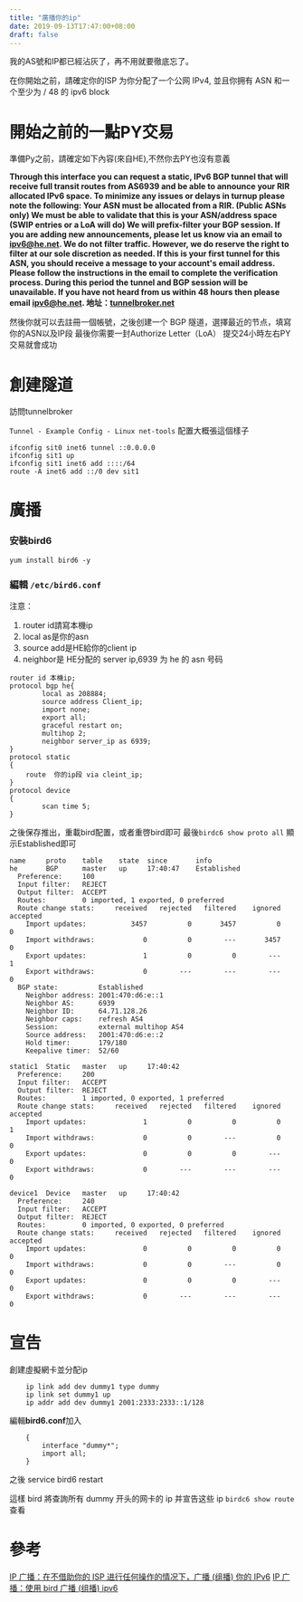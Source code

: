 ```yaml
---
title: "廣播你的ip"
date: 2019-09-13T17:47:00+08:00
draft: false
---
```


我的AS號和IP都已經沾灰了，再不用就要徹底忘了。



在你開始之前，請確定你的ISP 为你分配了一个公网 IPv4, 並且你拥有 ASN 和一个至少为 / 48 的 ipv6 block

<!--more-->

# 開始之前的一點PY交易

準備Py之前，請確定如下內容(來自HE),不然你去PY也沒有意義

**Through this interface you can request a static, IPv6 BGP tunnel that will receive full transit routes from AS6939 and be able to announce your RIR allocated IPv6 space. To minimize any issues or delays in turnup please note the following:
    Your ASN must be allocated from a RIR. (Public ASNs only)
    We must be able to validate that this is your ASN/address space (SWIP entries or a LoA will do)
    We will prefix-filter your BGP session. If you are adding new announcements, please let us know via an email to ipv6@he.net.
    We do not filter traffic. However, we do reserve the right to filter at our sole discretion as needed.
    If this is your first tunnel for this ASN, you should receive a message to your account's email address. Please follow the instructions in the email to complete the verification process. During this period the tunnel and BGP session will be unavailable. If you have not heard from us within 48 hours then please email ipv6@he.net.
    地址：[tunnelbroker.net][1]**

然後你就可以去註冊一個帳號，之後创建一个 BGP 隧道，選擇最近的节点，填寫你的ASN以及IP段
最後你需要一封Authorize Letter（LoA）
提交24小時左右PY交易就會成功

# 創建隧道

訪問tunnelbroker

`Tunnel - Example Config - Linux net-tools`
配置大概張這個樣子

```ifconfig sit0 up
ifconfig sit0 inet6 tunnel ::0.0.0.0
ifconfig sit1 up
ifconfig sit1 inet6 add ::::/64
route -A inet6 add ::/0 dev sit1
```

# 廣播

### 安裝bird6

`yum install bird6 -y`

### 編輯 `/etc/bird6.conf`

注意：

1. router id請寫本機ip
2. local as是你的asn
3. source add是HE給你的client ip
4. neighbor是 HE分配的 server ip,6939 为 he 的 asn 号码

```
router id 本機ip;
protocol bgp he{
        local as 208884;
        source address Client_ip;
        import none;
        export all;
        graceful restart on;
        multihop 2;
        neighbor server_ip as 6939;
}
protocol static
{
    route  你的ip段 via cleint_ip;
}
protocol device
{
        scan time 5;
}
```

之後保存推出，重載bird配置，或者重啓bird即可
最後`birdc6 show proto all`
顯示Established即可

```
name     proto    table    state  since       info
he       BGP      master   up     17:40:47    Established   
  Preference:     100
  Input filter:   REJECT
  Output filter:  ACCEPT
  Routes:         0 imported, 1 exported, 0 preferred
  Route change stats:     received   rejected   filtered    ignored   accepted
    Import updates:           3457          0       3457          0          0
    Import withdraws:            0          0        ---       3457          0
    Export updates:              1          0          0        ---          1
    Export withdraws:            0        ---        ---        ---          0
  BGP state:          Established
    Neighbor address: 2001:470:d6:e::1
    Neighbor AS:      6939
    Neighbor ID:      64.71.128.26
    Neighbor caps:    refresh AS4
    Session:          external multihop AS4
    Source address:   2001:470:d6:e::2
    Hold timer:       179/180
    Keepalive timer:  52/60

static1  Static   master   up     17:40:42    
  Preference:     200
  Input filter:   ACCEPT
  Output filter:  REJECT
  Routes:         1 imported, 0 exported, 1 preferred
  Route change stats:     received   rejected   filtered    ignored   accepted
    Import updates:              1          0          0          0          1
    Import withdraws:            0          0        ---          0          0
    Export updates:              0          0          0        ---          0
    Export withdraws:            0        ---        ---        ---          0

device1  Device   master   up     17:40:42    
  Preference:     240
  Input filter:   ACCEPT
  Output filter:  REJECT
  Routes:         0 imported, 0 exported, 0 preferred
  Route change stats:     received   rejected   filtered    ignored   accepted
    Import updates:              0          0          0          0          0
    Import withdraws:            0          0        ---          0          0
    Export updates:              0          0          0        ---          0
    Export withdraws:            0        ---        ---        ---          0
```

# 宣告

創建虛擬網卡並分配ip

```
    ip link add dev dummy1 type dummy
    ip link set dummy1 up
    ip addr add dev dummy1 2001:2333:2333::1/128
```

編輯**bird6.conf**加入

```protocol direct
    {
        interface "dummy*";
        import all;
    }
```

之後
    service bird6 restart

這樣 bird 將查詢所有 dummy 开头的网卡的 ip 并宣告这些 ip
 `birdc6 show route` 查看

# 參考

[IP 广播：在不借助你的 ISP 进行任何操作的情况下，广播 (组播) 你的 IPv6][1]
[IP 广播：使用 bird 广播 (组播) ipv6][2]

[1]: https://blog.ni-co.moe/public/563.html
[2]: https://blog.ni-co.moe/public/560.html
